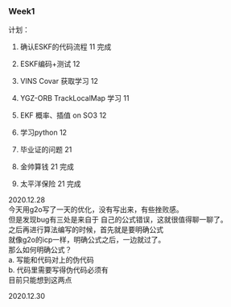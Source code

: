 

### Week1 

计划：<br>
1. 确认ESKF的代码流程  11          完成
2. ESKF编码+测试 12
3. VINS Covar 获取学习 12
4. YGZ-ORB TrackLocalMap 学习 11 
5. EKF 概率、插值 on SO3 12 
6. 学习python 12                  

7. 毕业证的问题 21
8. 金帅算钱   21                 完成
9. 太平洋保险 21                  完成


2020.12.28<br>
今天用g2o写了一天的优化，没有写出来，有些挫败感。<br>
但是发现bug有三处是来自于 自己的公式错误，这就很值得聊一聊了。<br>
之后再进行算法编写的时候，首先就是要明确公式<br>
就像g2o的icp一样，明确公式之后，一边就过了。<br>
那么如何明确公式？<br>
a. 写能和代码对上的伪代码<br>
b. 代码里需要写得伪代码必须有<br>
目前只能想到这两点

2020.12.30<br>